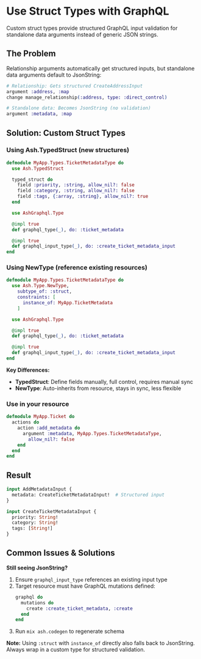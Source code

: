 # Use Struct Types with GraphQL

Custom struct types provide structured GraphQL input validation for standalone data arguments instead of generic JSON strings.

## The Problem

Relationship arguments automatically get structured inputs, but standalone data arguments default to JsonString:

```elixir
# Relationship: Gets structured CreateAddressInput
argument :address, :map
change manage_relationship(:address, type: :direct_control)

# Standalone data: Becomes JsonString (no validation)
argument :metadata, :map
```

## Solution: Custom Struct Types

### Using Ash.TypedStruct (new structures)

```elixir
defmodule MyApp.Types.TicketMetadataType do
  use Ash.TypedStruct

  typed_struct do
    field :priority, :string, allow_nil?: false
    field :category, :string, allow_nil?: false
    field :tags, {:array, :string}, allow_nil?: true
  end

  use AshGraphql.Type

  @impl true
  def graphql_type(_), do: :ticket_metadata

  @impl true
  def graphql_input_type(_), do: :create_ticket_metadata_input
end
```

### Using NewType (reference existing resources)

```elixir
defmodule MyApp.Types.TicketMetadataType do
  use Ash.Type.NewType,
    subtype_of: :struct,
    constraints: [
      instance_of: MyApp.TicketMetadata
    ]

  use AshGraphql.Type

  @impl true
  def graphql_type(_), do: :ticket_metadata

  @impl true
  def graphql_input_type(_), do: :create_ticket_metadata_input
end
```

**Key Differences:**
- **TypedStruct**: Define fields manually, full control, requires manual sync
- **NewType**: Auto-inherits from resource, stays in sync, less flexible

### Use in your resource

```elixir
defmodule MyApp.Ticket do
  actions do
    action :add_metadata do
      argument :metadata, MyApp.Types.TicketMetadataType,
        allow_nil?: false
    end
  end
end
```

## Result

```graphql
input AddMetadataInput {
  metadata: CreateTicketMetadataInput!  # Structured input
}

input CreateTicketMetadataInput {
  priority: String!
  category: String!
  tags: [String!]
}
```

## Common Issues & Solutions

**Still seeing JsonString?**
1. Ensure `graphql_input_type` references an existing input type
2. Target resource must have GraphQL mutations defined:
   ```elixir
   graphql do
     mutations do
       create :create_ticket_metadata, :create
     end
   end
   ```
3. Run `mix ash.codegen` to regenerate schema

**Note:** Using `:struct` with `instance_of` directly also falls back to JsonString. Always wrap in a custom type for structured validation.